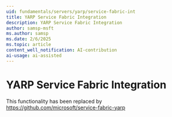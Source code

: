 ```yaml
---
uid: fundamentals/servers/yarp/service-fabric-int
title: YARP Service Fabric Integration
description: YARP Service Fabric Integration
author: samsp-msft
ms.author: samsp
ms.date: 2/6/2025
ms.topic: article
content_well_notification: AI-contribution
ai-usage: ai-assisted
---
```


# YARP Service Fabric Integration

This functionality has been replaced by https://github.com/microsoft/service-fabric-yarp

